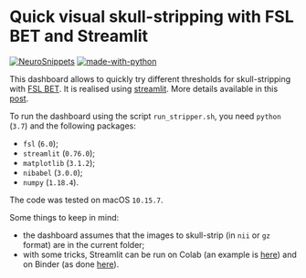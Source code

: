# Quick visual skull-stripping with FSL BET and Streamlit

[![NeuroSnippets](https://img.shields.io/static/v1?label=Neuro&message=Snippets&color=orange)](http://neurosnippets.com/posts/quick-stripper/#post) [![made-with-python](https://img.shields.io/badge/Made%20with-Python-1f425f.svg)](https://www.python.org/)

This dashboard allows to quickly try different thresholds for skull-stripping with [FSL BET](https://fsl.fmrib.ox.ac.uk/fsl/fslwiki/BET/UserGuide 'BET User Guide'). It is realised using [streamlit](https://www.streamlit.io 'Streamlit'). More details available in this [post](http://neurosnippets.com/posts/quick-stripper/#post).

To run the dashboard using the script `run_stripper.sh`, you need `python` (`3.7`) and the following packages:
* `fsl` (`6.0`);
* `streamlit` (`0.76.0`);
* `matplotlib` (`3.1.2`);
* `nibabel` (`3.0.0`);
* `numpy` (`1.18.4`).

The code was tested on macOS `10.15.7`.

Some things to keep in mind:
* the dashboard assumes that the images to skull-strip (in `nii` or `gz` format) are in the current folder;
* with some tricks, Streamlit can be run on Colab (an example is [here](https://github.com/mrm8488/shared_colab_notebooks/blob/master/Create_streamlit_app.ipynb 'Running Streamlit on Colab')) and on Binder (as done [here](https://github.com/chekos/testing-streamlit-mybinder 'Running Streamlit on Binder')).
